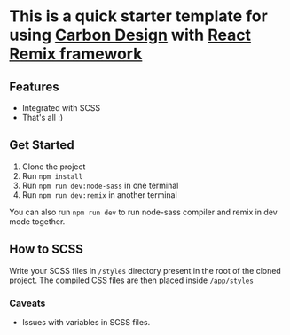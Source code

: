 # This is a quick starter template for using [Carbon Design](https://carbondesignsystem.com/) with [React Remix framework](https://remix.run/)

## Features
- Integrated with SCSS
- That's all :)

## Get Started
1. Clone the project
2. Run `npm install`
3. Run `npm run dev:node-sass` in one terminal
4. Run `npm run dev:remix` in another terminal

You can also run `npm run dev` to run node-sass compiler and remix in dev mode together.

## How to SCSS 
Write your SCSS files in `/styles` directory present in the root of the cloned project. The compiled CSS files are then placed inside `/app/styles`

### Caveats
* Issues with variables in SCSS files.